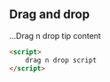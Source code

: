 
## Drag and drop

...Drag n drop tip content

```html
<script>
    drag n drop script
</script>
```
